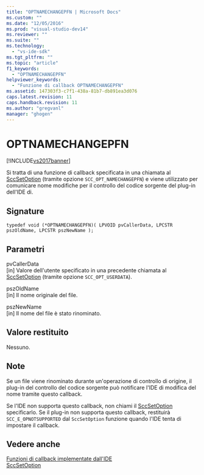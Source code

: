 ```yaml
---
title: "OPTNAMECHANGEPFN | Microsoft Docs"
ms.custom: ""
ms.date: "12/05/2016"
ms.prod: "visual-studio-dev14"
ms.reviewer: ""
ms.suite: ""
ms.technology: 
  - "vs-ide-sdk"
ms.tgt_pltfrm: ""
ms.topic: "article"
f1_keywords: 
  - "OPTNAMECHANGEPFN"
helpviewer_keywords: 
  - "Funzione di callback OPTNAMECHANGEPFN"
ms.assetid: 147303f3-c7f1-438a-81b7-db891ea3d076
caps.latest.revision: 11
caps.handback.revision: 11
ms.author: "gregvanl"
manager: "ghogen"
---
```

# OPTNAMECHANGEPFN
[!INCLUDE[vs2017banner](../code-quality/includes/vs2017banner.md)]

Si tratta di una funzione di callback specificata in una chiamata al [SccSetOption](../extensibility/sccsetoption-function.md) \(tramite opzione `SCC_OPT_NAMECHANGEPFN`\) e viene utilizzato per comunicare nome modifiche per il controllo del codice sorgente del plug\-in dell'IDE di.  
  
## Signature  
  
```cpp#  
typedef void (*OPTNAMECHANGEPFN)( LPVOID pvCallerData, LPCSTR pszOldName, LPCSTR pszNewName );  
```  
  
## Parametri  
 pvCallerData  
 \[in\] Valore dell'utente specificato in una precedente chiamata al [SccSetOption](../extensibility/sccsetoption-function.md) \(tramite opzione `SCC_OPT_USERDATA`\).  
  
 pszOldName  
 \[in\] Il nome originale del file.  
  
 pszNewName  
 \[in\] Il nome del file è stato rinominato.  
  
## Valore restituito  
 Nessuno.  
  
## Note  
 Se un file viene rinominato durante un'operazione di controllo di origine, il plug\-in del controllo del codice sorgente può notificare l'IDE di modifica del nome tramite questo callback.  
  
 Se l'IDE non supporta questo callback, non chiami il [SccSetOption](../extensibility/sccsetoption-function.md) specificarlo. Se il plug\-in non supporta questo callback, restituirà `SCC_E_OPNOTSUPPORTED` dal `SccSetOption` funzione quando l'IDE tenta di impostare il callback.  
  
## Vedere anche  
 [Funzioni di callback implementate dall'IDE](../extensibility/callback-functions-implemented-by-the-ide.md)   
 [SccSetOption](../extensibility/sccsetoption-function.md)